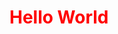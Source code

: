 <html lang="en">
<head>
	<meta charset="UTF-8">
	<title>Document</title>
</head>
<body>
	<h1 style="color: red" >Hello World</h1>
</body>
</html>